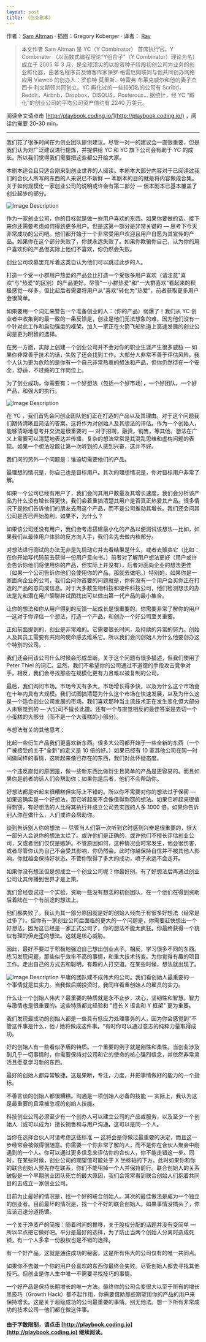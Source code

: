 ```yaml
---
layout: post
title: 《创业剧本》
---
```

作者：[Sam Altman](http://playbook.samaltman.com) · 插图：Gregory Koberger · 译者： [Ray](https://github.com/tvvocold)

> 本文作者 Sam Altman 是 YC（Y Combinator） 首席执行官。Y Combinator （以函数式编程理论“Y组合子”（Y Combinator）理论为名）成立于 2005 年 3 月，是全球顶尖的以投资种子阶段初创公司为业务的创业孵化器，由著名程序员及博客作家保罗·格雷厄姆联同与他共同创办网络应用 Viaweb 的创办人：罗伯特·莫里斯、特雷弗·布莱克威尔和他的妻子杰西卡·利文斯顿共同创立。YC 孵化过的一些较知名的公司有 Scribd，Reddit，Airbnb，Dropbox，DISQUS，Posterous... 据统计，经 YC “孵化”的创业公司的平均公司资产值约有 2240 万美元。

阅读全文请点击 [http://playbook.coding.io/](http://playbook.coding.io/) ，阅读约需要 20-30 min。

---

我们花了很多时间在为创业团队提供建议。尽管一对一的建议会一直很重要，但是我们认为对广泛建议进行提炼，并提供给 YC 和 YC 旗下公司会有助于 YC 的成长。所以我们觉得我们需要把这些都公开给大家。

本剧本适合且只适合刚来到创业世界的人阅读。本剧本大部分内容对于已阅读过我们的合伙人所写的东西的人来说已不新鲜 — 本剧本的目的就是将内容做成合集。关于如何规模化一家创业公司的说明或许会有第二部分 — 但本剧本已基本覆盖了创业起步的部分。

![Image Description](http://coding-net-public-file.qiniudn.com/71dab576-8627-4641-9817-138f480c348d.png)

作为一家创业公司，你的目标就是做一些用户喜欢的东西。如果你要做的话，接下来你还需要考虑如何得到更多用户。但是这第一部分是非常关键的 — 思考下今天非常成功的公司吧。他们都开始于一个非常受用户欢迎且用户自愿为其宣传的产品。如果你在这个部分失败了，你就永远失败了。如果你欺骗你自己，认为你的用户喜欢你的产品但实际上他们不喜欢，你仍然会失败。

创业公司坟墓里充斥着这类自认为他们可以跳过此步的人。

打造一个受一小群用户热爱的产品会比打造一个受很多用户喜欢（请注意"喜欢"与"热爱"的区别）的产品更好。尽管"一小群热爱"和"一大群喜欢"看起来的积极感觉一样多，但比起后者需要将用户从"喜欢"转化为"热爱"，前者获取更多用户会很简单。

如果要用一个词汇来警告一个准备创业的人：（你的产品）弱爆了！我们从 YC 创业者中收集到的最一致的一条反馈是，创业是他们无法想象的难，因为他们没有一个针对此工作和启动强度的框架。加入一家正在火箭飞船轨道上高速发展的创业公司是更为明智的选择。

在另一方面，实际上创建一个创业公司并不会对你的职业生涯产生很多威胁 — 如果你非常善于技术的话，失败了还会找到工作。大部分人非常不善于评估风险。我个人认为更为危险的是你有一个自己非常热衷的想法和产品，但你仍然待在一个安全，舒适，不过瘾的工作岗位上。

为了创业成功，你需要有：一个好想法（包括一个好市场），一个好团队，一个好产品，和强大的执行。

![Image Description](http://coding-net-public-file.qiniudn.com/1b0bca83-e6db-46e2-a833-a73492d2fbc8.png)

在 YC ，我们首先会问创业团队他们正在打造的产品以及其理由。对于这个问题我们期待清晰且简洁的答案。这将作为对创始人及其想法的评估。作为一个创始人，能够清晰地思考并交流是很重要的 — 对于招聘，融资，销售，等其他。想法在广义上需要可以清楚地表达并传播，复杂的想法常常是其混乱思维和虚构问题的表现。如果一个想法没能让第一次听到的人感到兴奋，这并不好。

我们问的另外一个问题是：谁迫切需要他们的产品。

最理想的情况是，你自己也是目标用户。其次的理想情况是，你对目标用户非常了解。

如果一个公司已经有用户了，我们会问其用户数量及其增长速度。我们会分析该产品为什么没有增长得更快，我们会着重搞清楚其用户是否真正热爱其产品。很多情况下是他们告诉他们的朋友去用这个产品，而不是公司推动其增长。我们还会问其公司是否已开始盈利，如果不，为什么？

如果该公司还没有用户，我们会考虑搭建最小化的产品以便测试该想法—比如，如果我们从最佳用户体验的反方向入手，我们会先去做内核部分。

对想法进行测试的办法无非是先启动它并去看结果是什么，或者去贩卖它（比如：在你开始写代码前去获得一份用户意向书。）前者对了解用户想法更好（用户或许会告诉你他们将使用你的产品，但实际上并没有），后者对面向企业的想法更佳（如果一个公司告诉你他们会使用你的产品，那就去做吧。）特别的，如果你是一家面向企业的公司，我们会问你首要的问题就是，你有没有一个用户会买你正在打造的产品的意向或信息。对于大多数生物科技和硬件科技公司，他们检测想法的办法是先和潜在用户聊聊并试图找出可以做出第一代产品的最小集合。

让你的想法和你从用户得到的反馈一起成长是很重要的。你需要非常了解你的用户—这对于你评估一个想法，打造一个产品，和创办一个好公司至关重要。

正如前面提到的，创业是非常难的。它需要很长时间，及持续的异常的努力。创始人及其员工需要有共同的使命感去维系它。所以我们会问创始人为什么他要创办这个特别的公司。.

我们还会问该公司什么时候会形成垄断。关于这个问题有很多描述，但我们使用了 Peter Thiel 的词汇。显然，我们不希望你的公司通过不道德的手段攻击竞争对手。相反，我们会寻找那些在规模化更有力且难以被复制的公司。

最后，我们询问市场。市场今天有多大，市场增长得多快，以及为什么这个市场会在十年内具有大规模。我们试图搞清楚为什么这个市场在快速发展，以及为什么这是一个适合创业公司发展的市场。我们喜欢那种当主流技术正在发生变化但大部分人未察觉到的 — 大公司不擅长此道。还有一个与直觉相反的最佳答案是去切一个小蛋糕的大部分（而不是一个大蛋糕的小部分）。

与想法有关的其他思考：

比起一些衍生产品我们更喜欢新东西。很多大公司都开始于一些全新的东西（一个广被接受的关于"全新"的定义是 10 倍的好。）如果已经有 10 家其他公司在同一时间做同样的事情，这听起来像已存在的东西，我们对此怀疑态度。

一个违反直觉的原因是，做一些新东西比做衍生且简单的产品是更容易的。而且如果你是前者的话人们会帮助你；如果你是后者，他们不会帮助你。

好想法都是听起来很糟糕但实际上不错的。所以你不需要对你的想法过于保密 — 如果这确实是一个好想法，那它听起来不会像值得剽窃的想法。如果它听起来很值得剽窃，有好想法的人比将其执行并成立公司去实践的人多 1000 倍。如果你告诉别人你在做什么，人们或许会帮助你。

谈到告诉别人你的想法 — 尽管当人们第一次听到它时感到兴奋是很重要的，很大一部分人会说你的想法太烂了。或许他们是正确的，或许他们不擅长评估创业公司，又或者他们仅仅是嫉妒。不管原因如何，这种情况会时常发生，他会很伤害，或者尽管你认为自己不会受其影响，你仍然会。此时你越保持自信并不被其他人影响，你就越会保持好状态。不管你取得了多大的成功，喷子永远不会走开。

如果你没有想法但是想成立一个创业公司呢？你最好别。有了好想法后再通过创业公司让其传播到世界才是上策。

我们曾经尝试过一个实验，资助一些没有想法的初创团队，在一个他们在得到资助后着陆在一个有前途的想法上。

他们都失败了。我认为其一部分原因就是好的创始人倾向于有很多好想法（经常是过多了）。但你有一家创业公司后面临的更大的一个问题是，你需要赶快想出一个好想法，因为这已经是一家正式公司了，你的想法不能太疯狂。你最终获得一个貌似有理的但走歪的想法。这就是核心威胁。

因此，最好不要过于积极地强迫自己想出创业点子。相反，学习很多不同的东西。练习发现问题，那些似乎效率不高的事情，和重大技术转变。为你觉得有趣的项目工作。走出自己的方式去和聪明，有趣的人打交道。在某些时候，想法就出现了。

![Image Description](http://coding-net-public-file.qiniudn.com/e48b05ac-ee0f-477b-be1a-e1f03a7c0a31.png)
平庸的团队建不成伟大的公司。我们看创始人最重要的一个事情就是其实力。当我做后期投资时，我同样看重创始人的雇员的实力。

什么让一个创始人伟大？最重要的特质就是永不止步，决心，坚韧性和智慧。智力与激情也是很重要的。这些特质都比经验和 "擅长 X 语言和 Y 框架" 更为重要。

我们发现最成功的创始人都是一些具有低应力处理事务的人，因为你会感觉到"不管这件事是什么，他 / 她将做成这件事。"有时你可以通过意志的纯粹力量取得成功。

好的创始人有一些看似矛盾的特质。一个重要的例子就是刚性和柔性。当创业涉及到几乎一切事情时，你需要保持对公司和它的使命的核心强烈信念，并依然非常灵活且愿意学习新的东西。

最好的创始人都异常敏捷。这是果断，专注，力度，并把事情做好的能力的一个指标。

不善言谈的创始人都很糟糕。沟通是一项创始人必备的技能 — 实际上，我认为这是最重要的且常被忽视的创始人技能。

科技创业公司必须至少有一个创办人可以建立公司的产品或服务，以及至少一个创始人（或可以成为）擅长销售和与用户沟通。这可以是同一个人。

当你在选择合伙人时请考虑这些标准 — 这将会是你做过最重要的决定，而且这一步经常会被做得很随意。你需要一个你非常了解的人，而不是你在合伙人聚会中刚遇到的一个人。你可以通过更多信息来评估你的合伙人，你不能走错这一步。同时，在某些时候，创业公司的期望值可能处于 X 坐标轴的下方。此时如果你和你的联合创始人预先存在联系，你们不能甩掉一个人并保持前行。联合创始人的关系破裂是一个早期创业团队死亡的最大原因，我们会常常看到联合创始人们抱着共同目的去成立一家创业公司。

目前为止最好的情况是，找一个好的联合创始人。其次的最佳做法是成为一个独立的创业者。目前最坏的情况是，找一个不好的联合创始人。如果事情没搞头了，你应该迅速分道扬镳。

一个关于净资产的简报：随着时间的推移，关于股权分配的话题并没有变简单 — 所以早点把它做好吧。平分是最好的选择，为了防止当两个创始人分离时造成死锁，有一个人多拿一份股权也是不错的选择。

有一个好产品，这就是通往成功的秘密。这是所有伟大的公司仅有的唯一共同点。

如果你不去做一个你的用户会喜欢的东西你最终会失败。尽管创始人都去寻找其他技巧。但创业是你人生中唯一不需要寻找技巧的事情。

一个好产品是保持长期增长的唯一方法。最终你的公司会变很大以至于所有的增长黑技巧（Growth Hack）都不起作用，你需要借助那些期望用你的产品的用户来保持增长。这是关于超级成功的公司最重要的事情。别无他法。想一下所有非常成功的技术公司—他们都在做这件事。

#### 由于字数限制，请点击 [http://playbook.coding.io](http://playbook.coding.io) 继续阅读。
